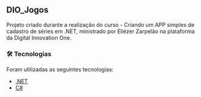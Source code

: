 ## DIO_Jogos

Projeto criado durante a realização do curso - Criando um APP simples de cadastro de séries em .NET, ministrado por Eliézer Zarpelão na plataforma da Digital Innovation One.

### 🛠 Tecnologias

Foram utilizadas as seguintes tecnologias: 

- [.NET](https://docs.microsoft.com/pt-br/dotnet/)
- [C#](https://docs.microsoft.com/pt-br/dotnet/csharp/)
